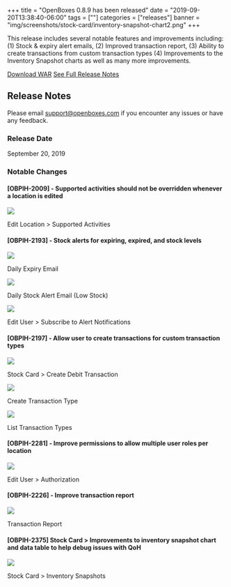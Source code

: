 +++
title = "OpenBoxes 0.8.9 has been released"
date = "2019-09-20T13:38:40-06:00"
tags = [""]
categories = ["releases"]
banner = "img/screenshots/stock-card/inventory-snapshot-chart2.png"
+++

<p>
This release includes several notable features and improvements including:
(1) Stock & expiry alert emails, (2) Improved transaction report, (3) Ability to create transactions from custom transaction types</li>
(4) Improvements to the Inventory Snapshot charts as well as many more improvements.
</p>

<!--more-->

<div class="pull-right">
    <a href="https://github.com/openboxes/openboxes/releases/download/v0.8.9/openboxes.war" class="btn btn-primary">Download WAR</a>
    <a href="https://github.com/openboxes/openboxes/releases/tag/v0.8.9" class="btn btn-default">See Full Release Notes</a>
</div>

## Release Notes

Please email [support@openboxes.com](mailto:support@openboxes.com) if you encounter any issues or have any feedback.


### Release Date
September 20, 2019


### Notable Changes

#### [OBPIH-2009] - Supported activities should not be overridden whenever a location is edited

<div class="row">
    <div class="col-md-12">
        <a href="https://user-images.githubusercontent.com/1162935/64836274-db31a380-d5ae-11e9-93c4-a1377b4fb585.png">
            <img src="https://user-images.githubusercontent.com/1162935/64836274-db31a380-d5ae-11e9-93c4-a1377b4fb585.png" class="img-responsive img-thumbnail">
        </a>
        <p class="text-center text-small">Edit Location > Supported Activities</small>
    </div>
</div>



#### [OBPIH-2193] - Stock alerts for expiring, expired, and stock levels

<div class="row">
    <div class="col-md-4">
        <a href="https://user-images.githubusercontent.com/1162935/64836264-d2d96880-d5ae-11e9-9151-6bad69c20f98.png">
            <img src="https://user-images.githubusercontent.com/1162935/64836264-d2d96880-d5ae-11e9-9151-6bad69c20f98.png" class="img-responsive img-thumbnail">
        </a>
        <p class="text-center text-small">Daily Expiry Email</small>
    </div>
    <div class="col-md-4">
        <a href="https://user-images.githubusercontent.com/1162935/64836265-d2d96880-d5ae-11e9-8666-f3061483b5b0.png">
            <img src="https://user-images.githubusercontent.com/1162935/64836265-d2d96880-d5ae-11e9-8666-f3061483b5b0.png" class="img-responsive img-thumbnail">
        </a>
        <p class="text-center text-small">Daily Stock Alert Email (Low Stock)</small>
    </div>
    <div class="col-md-4">
        <a href="https://user-images.githubusercontent.com/1162935/64836263-d2d96880-d5ae-11e9-80dc-aec4b56f16cc.png">
            <img src="https://user-images.githubusercontent.com/1162935/64836263-d2d96880-d5ae-11e9-80dc-aec4b56f16cc.png" class="img-responsive img-thumbnail">
        </a>
        <p class="text-center text-small">Edit User > Subscribe to Alert Notifications</small>
    </div>
</div>

#### [OBPIH-2197] - Allow user to create transactions for custom transaction types

<div class="row">
    <div class="col-md-4">
        <a href="https://user-images.githubusercontent.com/1162935/64836359-21870280-d5af-11e9-82ce-8a092a6daa11.png">
            <img src="https://user-images.githubusercontent.com/1162935/64836359-21870280-d5af-11e9-82ce-8a092a6daa11.png" class="img-responsive img-thumbnail">
        </a>
        <p class="text-center text-small">Stock Card > Create Debit Transaction</small>
    </div>
    <div class="col-md-4">
        <a href="https://user-images.githubusercontent.com/1162935/64837073-58aae300-d5b2-11e9-9fe6-6d6674fade42.png">
            <img src="https://user-images.githubusercontent.com/1162935/64837073-58aae300-d5b2-11e9-9fe6-6d6674fade42.png" class="img-responsive img-thumbnail">
        </a>
        <p class="text-center text-small">Create Transaction Type</small>
    </div>
    <div class="col-md-4">
        <a href="https://user-images.githubusercontent.com/1162935/64837074-58aae300-d5b2-11e9-98de-81b615d35353.png">
            <img src="https://user-images.githubusercontent.com/1162935/64837074-58aae300-d5b2-11e9-98de-81b615d35353.png" class="img-responsive img-thumbnail">
        </a>
        <p class="text-center text-small">List Transaction Types</small>
    </div>
</div>


#### [OBPIH-2281] - Improve permissions to allow multiple user roles per location
<div class="row">
    <div class="col-md-12">
        <a href="https://user-images.githubusercontent.com/1162935/64837069-4f217b00-d5b2-11e9-814b-41bf0071a4a9.png">
            <img src="https://user-images.githubusercontent.com/1162935/64837069-4f217b00-d5b2-11e9-814b-41bf0071a4a9.png" class="img-responsive img-thumbnail">
        </a>
        <p class="text-center text-small">Edit User > Authorization</small>
    </div>
</div>

#### [OBPIH-2226] - Improve transaction report

<div class="row">
    <div class="col-md-12">
        <a href="https://user-images.githubusercontent.com/1162935/64837080-5f395a80-d5b2-11e9-810d-5ec38488d5ea.png">
            <img src="https://user-images.githubusercontent.com/1162935/64837080-5f395a80-d5b2-11e9-810d-5ec38488d5ea.png" class="img-responsive img-thumbnail">
        </a>
        <p class="text-center text-small">Transaction Report</small>
    </div>
</div>


#### [OBPIH-2375] Stock Card > Improvements to inventory snapshot chart and data table to help debug issues with QoH

<div class="row">
    <div class="col-md-12">
        <a href="https://user-images.githubusercontent.com/1162935/64836299-eedd0a00-d5ae-11e9-9ec8-3e819cfca04a.png">
            <img src="https://user-images.githubusercontent.com/1162935/64836299-eedd0a00-d5ae-11e9-9ec8-3e819cfca04a.png" class="img-responsive img-thumbnail">
        </a>
        <p class="text-center text-small">Stock Card > Inventory Snapshots</small>
    </div>
</div>


